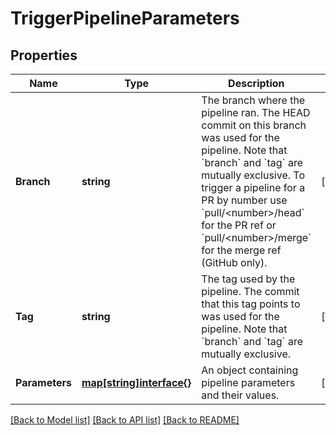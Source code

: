 # TriggerPipelineParameters

## Properties

Name | Type | Description | Notes
------------ | ------------- | ------------- | -------------
**Branch** | **string** | The branch where the pipeline ran. The HEAD commit on this branch was used for the pipeline. Note that &#x60;branch&#x60; and &#x60;tag&#x60; are mutually exclusive. To trigger a pipeline for a PR by number use &#x60;pull/&lt;number&gt;/head&#x60; for the PR ref or &#x60;pull/&lt;number&gt;/merge&#x60; for the merge ref (GitHub only). | [optional] 
**Tag** | **string** | The tag used by the pipeline. The commit that this tag points to was used for the pipeline. Note that &#x60;branch&#x60; and &#x60;tag&#x60; are mutually exclusive. | [optional] 
**Parameters** | [**map[string]interface{}**](.md) | An object containing pipeline parameters and their values. | [optional] 

[[Back to Model list]](../README.md#documentation-for-models) [[Back to API list]](../README.md#documentation-for-api-endpoints) [[Back to README]](../README.md)


